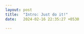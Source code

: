 ```yaml
---
layout: post
title:  "Intro: Just do it!"
date:   2024-02-16 22:35:27 +0530

---
```


<!--stackedit_data:
eyJoaXN0b3J5IjpbLTgzNjAyNTk1MCwtMjA4ODc0NjYxMiwtMz
MyNDU1MzYzXX0=
-->